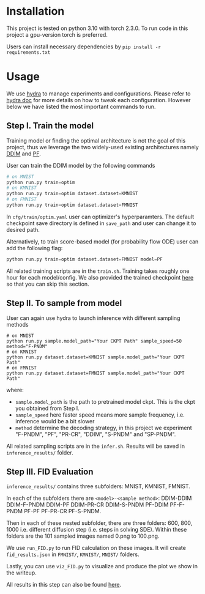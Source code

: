 # Installation

This project is tested on python 3.10 with torch 2.3.0.
To run code in this project a gpu-version torch is preferred.

Users can install necessary dependencies by `pip install -r requirements.txt`

# Usage

We use [hydra](https://github.com/facebookresearch/hydra/) to manage experiments and configurations.
Please refer to [hydra doc](https://hydra.cc/) for more details on how to tweak each configuration. However 
below we have listed the most important commands to run.

## Step I. Train the model
Training model or finding the optimal architecture is not the goal of this project, thus we leverage the two widely-used existing architectures namely
[DDIM](https://arxiv.org/abs/2010.02502) and [PF](https://arxiv.org/abs/2011.13456).


User can train the DDIM model by the following commands
```python
# on MNIST
python run.py train=optim
# on KMNIST
python run.py train=optim dataset.dataset=KMNIST
# on FMNIST
python run.py train=optim dataset.dataset=FMNIST
```
In `cfg/train/optim.yaml` user can optimizer's hyperparamters. 
The default checkpoint save directory is defined in `save_path` and user can change it to desired path.

Alternatively, to train score-based model (for probability flow ODE) user can add the following flag:
```python
python run.py train=optim dataset.dataset=FMNIST model=PF
```

All related training scripts are in the `train.sh`. Training takes roughly one hour for each model/config. 
We also provided the trained checkpoint [here](https://huggingface.co/datasets/cnut1648/DDIM_and_PF_on_MNIST_FMNIST_KMNIST) so that you can skip this section.

## Step II. To sample from model
User can again use hydra to launch inference with different sampling methods 
```
# on MNIST
python run.py sample.model_path="Your CKPT Path" sample_speed=50 method="F-PNDM"
# on KMNIST
python run.py dataset.dataset=KMNIST sample.model_path="Your CKPT Path"
# on FMNIST
python run.py dataset.dataset=FMNIST sample.model_path="Your CKPT Path"
```
where:
- `sample.model_path` is the path to pretrained model ckpt. This is the ckpt you obtained from Step I.
- `sample_speed` here faster speed means more sample frequency, i.e. inference would be a bit slower
- `method` determine the decoding strategy, in this project we experiment "F-PNDM", "PF", "PR-CR", "DDIM", "S-PNDM" and "SP-PNDM".

All related sampling scripts are in the `infer.sh`. Results will be saved in `inference_results/` folder.

## Step III. FID Evaluation

`inference_results/` contains three subfolders: MNIST, KMNIST, FMNIST.

In each of the subfolders there are `<model>-<sample method>`: DDIM-DDIM  DDIM-F-PNDM  DDIM-PF  DDIM-PR-CR  DDIM-S-PNDM  PF-DDIM  PF-F-PNDM  PF-PF  PF-PR-CR  PF-S-PNDM.

Then in each of these nested subfolder, there are three folders: 600, 800, 1000 i.e. different diffusion step (i.e. steps in solving SDE). Within these folders are the 101 sampled images named 0.png to 100.png. 

We use `run_FID.py` to run FID calculation on these images. It will create `fid_results.json` in `FMNIST/`, `KMNIST/`, `MNIST/` folders.

Lastly, you can use `viz_FID.py` to visualize and produce the plot we show in the writeup.

All results in this step can also be found [here](https://huggingface.co/datasets/cnut1648/DDIM_and_PF_on_MNIST_FMNIST_KMNIST/tree/main/inference_results).